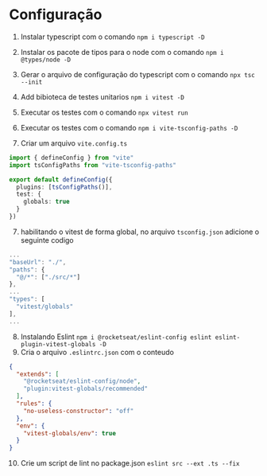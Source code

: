 # Configuração

1. Instalar typescript com o comando `npm i typescript -D`
2. Instalar os pacote de tipos para o node com o comando `npm i @types/node -D`
3. Gerar o arquivo de configuração do typescript com o comando `npx tsc --init`
3. Add bibioteca de testes unitarios `npm i vitest -D`
4. Executar os testes com o comando `npx vitest run`

5. Executar os testes com o comando `npm i vite-tsconfig-paths -D`
6. Criar um arquivo `vite.config.ts`

```ts
import { defineConfig } from "vite"
import tsConfigPaths from "vite-tsconfig-paths"

export default defineConfig({
  plugins: [tsConfigPaths()],
  test: {
    globals: true
  }
})
```

7. habilitando o vitest de forma global, no arquivo `tsconfig.json` adicione 
o seguinte codigo

```ts
...
"baseUrl": "./",
"paths": {
  "@/*": ["./src/*"]
}, 
...
"types": [
  "vitest/globals"
],
...
```

8. Instalando Eslint `npm i @rocketseat/eslint-config eslint eslint-plugin-vitest-globals -D`
9. Cria o arquivo `.eslintrc.json` com o conteudo

```json
{
  "extends": [
    "@rocketseat/eslint-config/node",
    "plugin:vitest-globals/recommended"
  ],
  "rules": {
    "no-useless-constructor": "off"
  },
  "env": {
    "vitest-globals/env": true
  }
}
```

10. Crie um script de lint no package.json `eslint src --ext .ts --fix`